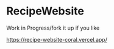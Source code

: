 # RecipeWebsite<br>
Work in Progress/fork it up if you like<br>

https://recipe-website-coral.vercel.app/

